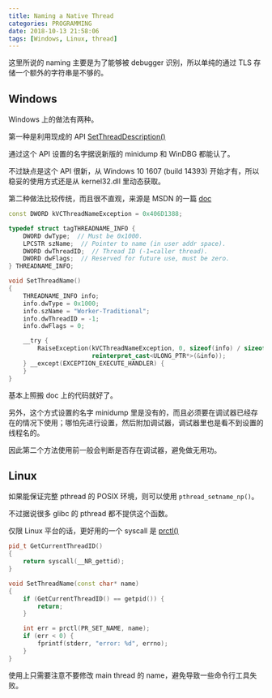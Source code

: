 ```yaml
---
title: Naming a Native Thread
categories: PROGRAMMING
date: 2018-10-13 21:58:06
tags: [Windows, Linux, thread]
---
```

这里所说的 naming 主要是为了能够被 debugger 识别，所以单纯的通过 TLS 存储一个额外的字符串是不够的。

## Windows

Windows 上的做法有两种。

第一种是利用现成的 API [SetThreadDescription()](https://docs.microsoft.com/en-us/windows/desktop/api/processthreadsapi/nf-processthreadsapi-setthreaddescription)

通过这个 API 设置的名字据说新版的 minidump 和 WinDBG 都能认了。

不过缺点是这个 API 很新，从 Windows 10 1607 (build 14393) 开始才有，所以稳妥的使用方式还是从 kernel32.dll 里动态获取。

第二种做法比较传统，而且很不直观，来源是 MSDN 的一篇 [doc](https://docs.microsoft.com/en-us/visualstudio/debugger/how-to-set-a-thread-name-in-native-code?view=vs-2017)

```cpp
const DWORD kVCThreadNameException = 0x406D1388;

typedef struct tagTHREADNAME_INFO {
    DWORD dwType;  // Must be 0x1000.
    LPCSTR szName;  // Pointer to name (in user addr space).
    DWORD dwThreadID;  // Thread ID (-1=caller thread).
    DWORD dwFlags;  // Reserved for future use, must be zero.
} THREADNAME_INFO;

void SetThreadName()
{
    THREADNAME_INFO info;
    info.dwType = 0x1000;
    info.szName = "Worker-Traditional";
    info.dwThreadID = -1;
    info.dwFlags = 0;

    __try {
        RaiseException(kVCThreadNameException, 0, sizeof(info) / sizeof(DWORD),
                       reinterpret_cast<ULONG_PTR*>(&info));
    } __except(EXCEPTION_EXECUTE_HANDLER) {
    }
}
```

基本上照搬 doc 上的代码就好了。
<!-- more -->
另外，这个方式设置的名字 minidump 里是没有的，而且必须要在调试器已经存在的情况下使用；哪怕先进行设置，然后附加调试器，调试器里也是看不到设置的线程名的。

因此第二个方法使用前一般会判断是否存在调试器，避免做无用功。

## Linux

如果能保证完整 pthread 的 POSIX 环境，则可以使用 `pthread_setname_np()`。

不过据说很多 glibc 的 pthread 都不提供这个函数。

仅限 Linux 平台的话，更好用的一个 syscall 是 [prctl()](https://linux.die.net/man/2/prctl)

```cpp
pid_t GetCurrentThreadID()
{
    return syscall(__NR_gettid);
}

void SetThreadName(const char* name)
{
    if (GetCurrentThreadID() == getpid()) {
        return;
    }

    int err = prctl(PR_SET_NAME, name);
    if (err < 0) {
        fprintf(stderr, "error: %d", errno);
    }
}
```

使用上只需要注意不要修改 main thread 的 name，避免导致一些命令行工具失败。

